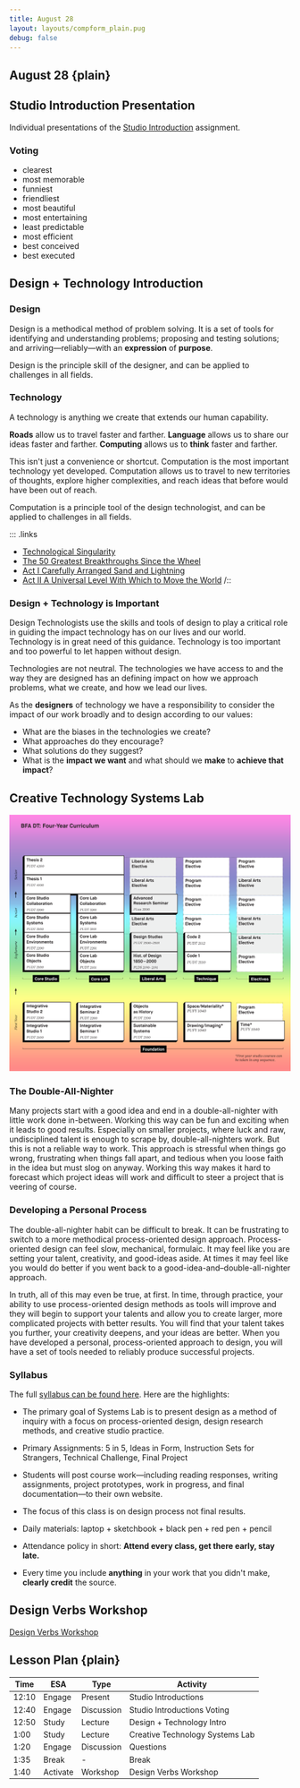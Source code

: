 ```yaml
---
title: August 28
layout: layouts/compform_plain.pug
debug: false
---
```


## August 28 {plain}

## Studio Introduction Presentation

Individual presentations of the [Studio Introduction](../assignment_introduction.html) assignment.

### Voting
- clearest
- most memorable
- funniest
- friendliest
- most beautiful
- most entertaining
- least predictable
- most efficient
- best conceived
- best executed


## Design + Technology Introduction

### Design

Design is a methodical method of problem solving. It is a set of tools for identifying and understanding problems; proposing and testing solutions; and arriving—reliably—with an **expression** of **purpose**.

Design is the principle skill of the designer, and can be applied to challenges in all fields.

### Technology

A technology is anything we create that extends our human capability. 

**Roads** allow us to travel faster and farther.
**Language** allows us to share our ideas faster and farther.
**Computing** allows us to **think** faster and farther. 

This isn't just a convenience or shortcut. Computation is the most important technology yet developed. Computation allows us to travel to new territories of thoughts, explore higher complexities, and reach ideas that before would have been out of reach.

Computation is a principle tool of the design technologist, and can be applied to challenges in all fields.

::: .links
- [Technological Singularity](https://en.wikipedia.org/wiki/Technological_singularity)
- [The 50 Greatest Breakthroughs Since the Wheel](https://www.theatlantic.com/magazine/archive/2013/11/innovations-list/309536/)
- [Act I Carefully Arranged Sand and Lightning](https://docs.google.com/a/newschool.edu/presentation/d/1JhBhWI8IHTgY59WDwSWg-M0PJtsKe5YRz21G61lI1E4/present?usp=sharing)
- [Act II A Universal Level With Which to Move the World](https://docs.google.com/presentation/d/1JhBhWI8IHTgY59WDwSWg-M0PJtsKe5YRz21G61lI1E4/present?slide=id.g25052fa3b5_5_8)
/::

### Design + Technology is Important

Design Technologists use the skills and tools of design to play a critical role in guiding the impact technology has on our lives and our world. Technology is in great need of this guidance. Technology is too important and too powerful to let happen without design.

Technologies are not neutral. The technologies we have access to and the way they are designed has an defining impact on how we approach problems, what we create, and how we lead our lives.

As the **designers** of technology we have a responsibility to consider the impact of our work broadly and to design according to our values:

- What are the biases in the technologies we create?
- What approaches do they encourage?
- What solutions do they suggest?
- What is the **impact we want** and what should we **make** to **achieve that impact**?


## Creative Technology Systems Lab

![BFA DT Map](images/bfadt_map.png)

### The Double-All-Nighter
Many projects start with a good idea and end in a double-all-nighter with little work done in-between. Working this way can be fun and exciting when it leads to good results. Especially on smaller projects, where luck and raw, undisciplined talent is enough to scrape by, double-all-nighters work. But this is not a reliable way to work. This approach is stressful when things go wrong, frustrating when things fall apart, and tedious when you loose faith in the idea but must slog on anyway. Working this way makes it hard to forecast which project ideas will work and difficult to steer a project that is veering of course.

### Developing a Personal Process
The double-all-nighter habit can be difficult to break. It can be frustrating to switch to a more methodical process-oriented design approach. Process-oriented design can feel slow, mechanical, formulaic. It may feel like you are setting your talent, creativity, and good-ideas aside. At times it may feel like you would do better if you went back to a good-idea-and–double-all-nighter approach.

 In truth, all of this may even be true, at first. In time, through practice, your ability to use process-oriented design methods as tools will improve and they will begin to support your talents and allow you to create larger, more complicated projects with better results. You will find that your talent takes you further, your creativity deepens, and your ideas are better. When you have developed a personal, process-oriented approach to design, you will have a set of tools needed to reliably produce successful projects.

### Syllabus

The full [syllabus can be found here](../syllabus.html). Here are the highlights:

- The primary goal of Systems Lab is to present design as a method of inquiry with a focus on process-oriented design, design research methods, and creative studio practice.

- Primary Assignments: 5 in 5, Ideas in Form, Instruction Sets for Strangers, Technical Challenge, Final Project

- Students will post course work—including reading responses, writing assignments, project prototypes, work in progress, and final documentation—to their own website.

- The focus of this class is on design process not final results.

- Daily materials: laptop + sketchbook + black pen + red pen + pencil

- Attendance policy in short: **Attend every class, get there early, stay late.**

- Every time you include **anything** in your work that you didn't make, **clearly credit** the source.

## Design Verbs Workshop

[Design Verbs Workshop](aug_28_verbs_workshop.html)



## Lesson Plan {plain}

| Time  | ESA      | Type       | Activity                        |
| ----- | -------- | ---------- | ------------------------------- |
| 12:10 | Engage   | Present    | Studio Introductions            |
| 12:40 | Engage   | Discussion | Studio Introductions Voting     |
| 12:50 | Study    | Lecture    | Design + Technology Intro       |
| 1:00  | Study    | Lecture    | Creative Technology Systems Lab |
| 1:20  | Engage   | Discussion | Questions                       |
| 1:35  | Break    | -          | Break                           |
| 1:40  | Activate | Workshop   | Design Verbs Workshop           |

